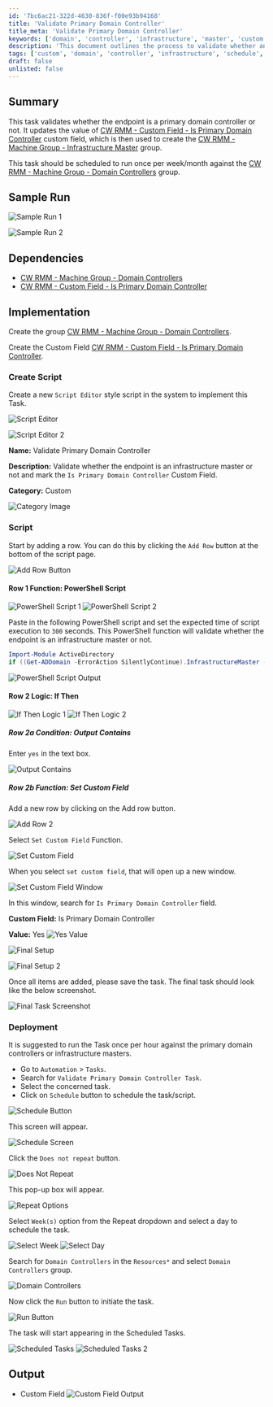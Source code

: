 ```yaml
---
id: '7bc6ac21-322d-4630-836f-f00e93b94168'
title: 'Validate Primary Domain Controller'
title_meta: 'Validate Primary Domain Controller'
keywords: ['domain', 'controller', 'infrastructure', 'master', 'custom', 'field', 'automation']
description: 'This document outlines the process to validate whether an endpoint is a primary domain controller. It includes steps to update a custom field in ConnectWise RMM and create a scheduled task to run periodically against domain controllers.'
tags: ['custom', 'domain', 'controller', 'infrastructure', 'schedule', 'task', 'customization']
draft: false
unlisted: false
---
```

## Summary

This task validates whether the endpoint is a primary domain controller or not. It updates the value of [CW RMM - Custom Field - Is Primary Domain Controller](https://proval.itglue.com/DOC-5078775-14036215) custom field, which is then used to create the [CW RMM - Machine Group - Infrastructure Master](https://proval.itglue.com/DOC-5078775-14029455) group.

This task should be scheduled to run once per week/month against the [CW RMM - Machine Group - Domain Controllers](https://proval.itglue.com/DOC-5078775-14036214) group.

## Sample Run

![Sample Run 1](../../../static/img/Validate-Primary-Domain-Controller/image_1.png)

![Sample Run 2](../../../static/img/Validate-Primary-Domain-Controller/image_2.png)

## Dependencies

- [CW RMM - Machine Group - Domain Controllers](https://proval.itglue.com/DOC-5078775-14036214)
- [CW RMM - Custom Field - Is Primary Domain Controller](https://proval.itglue.com/DOC-5078775-14036215)

## Implementation

Create the group [CW RMM - Machine Group - Domain Controllers](https://proval.itglue.com/DOC-5078775-14036214).

Create the Custom Field [CW RMM - Custom Field - Is Primary Domain Controller](https://proval.itglue.com/DOC-5078775-14036215).

### Create Script

Create a new `Script Editor` style script in the system to implement this Task.

![Script Editor](../../../static/img/Validate-Primary-Domain-Controller/image_3.png)

![Script Editor 2](../../../static/img/Validate-Primary-Domain-Controller/image_4.png)

**Name:** Validate Primary Domain Controller

**Description:** Validate whether the endpoint is an infrastructure master or not and mark the `Is Primary Domain Controller` Custom Field.

**Category:** Custom

![Category Image](../../../static/img/Validate-Primary-Domain-Controller/image_5.png)

### Script

Start by adding a row. You can do this by clicking the `Add Row` button at the bottom of the script page.

![Add Row Button](../../../static/img/Validate-Primary-Domain-Controller/image_6.png)

#### Row 1 Function: PowerShell Script

![PowerShell Script 1](../../../static/img/Validate-Primary-Domain-Controller/image_7.png)
![PowerShell Script 2](../../../static/img/Validate-Primary-Domain-Controller/image_8.png)

Paste in the following PowerShell script and set the expected time of script execution to `300` seconds. This PowerShell function will validate whether the endpoint is an infrastructure master or not.

```powershell
Import-Module ActiveDirectory
if ((Get-ADDomain -ErrorAction SilentlyContinue).InfrastructureMaster -match $env:COMPUTERNAME) {'Yes'} else {'No'}
```

![PowerShell Script Output](../../../static/img/Validate-Primary-Domain-Controller/image_9.png)

#### Row 2 Logic: If Then

![If Then Logic 1](../../../static/img/Validate-Primary-Domain-Controller/image_10.png)
![If Then Logic 2](../../../static/img/Validate-Primary-Domain-Controller/image_11.png)

##### Row 2a Condition: Output Contains

Enter `yes` in the text box.

![Output Contains](../../../static/img/Validate-Primary-Domain-Controller/image_12.png)

##### Row 2b Function: Set Custom Field

Add a new row by clicking on the Add row button.

![Add Row 2](../../../static/img/Validate-Primary-Domain-Controller/image_13.png)

Select `Set Custom Field` Function.

![Set Custom Field](../../../static/img/Validate-Primary-Domain-Controller/image_14.png)

When you select `set custom field`, that will open up a new window.

![Set Custom Field Window](../../../static/img/Validate-Primary-Domain-Controller/image_15.png)

In this window, search for `Is Primary Domain Controller` field.

**Custom Field:** Is Primary Domain Controller

**Value:** Yes ![Yes Value](../../../static/img/Validate-Primary-Domain-Controller/image_16.png)

![Final Setup](../../../static/img/Validate-Primary-Domain-Controller/image_17.png)

![Final Setup 2](../../../static/img/Validate-Primary-Domain-Controller/image_18.png)

Once all items are added, please save the task. The final task should look like the below screenshot.

![Final Task Screenshot](../../../static/img/Validate-Primary-Domain-Controller/image_19.png)

### Deployment

It is suggested to run the Task once per hour against the primary domain controllers or infrastructure masters.

- Go to `Automation` > `Tasks`.
- Search for `Validate Primary Domain Controller Task`.
- Select the concerned task.
- Click on `Schedule` button to schedule the task/script.

![Schedule Button](../../../static/img/Validate-Primary-Domain-Controller/image_20.png)

This screen will appear.

![Schedule Screen](../../../static/img/Validate-Primary-Domain-Controller/image_21.png)

Click the `Does not repeat` button.

![Does Not Repeat](../../../static/img/Validate-Primary-Domain-Controller/image_22.png)

This pop-up box will appear.

![Repeat Options](../../../static/img/Validate-Primary-Domain-Controller/image_23.png)

Select `Week(s)` option from the Repeat dropdown and select a day to schedule the task.

![Select Week](../../../static/img/Validate-Primary-Domain-Controller/image_24.png)
![Select Day](../../../static/img/Validate-Primary-Domain-Controller/image_25.png)

Search for `Domain Controllers` in the `Resources*` and select `Domain Controllers` group.

![Domain Controllers](../../../static/img/Validate-Primary-Domain-Controller/image_26.png)

Now click the `Run` button to initiate the task.

![Run Button](../../../static/img/Validate-Primary-Domain-Controller/image_27.png)

The task will start appearing in the Scheduled Tasks.

![Scheduled Tasks](../../../static/img/Validate-Primary-Domain-Controller/image_28.png)
![Scheduled Tasks 2](../../../static/img/Validate-Primary-Domain-Controller/image_29.png)

## Output

- Custom Field ![Custom Field Output](../../../static/img/Validate-Primary-Domain-Controller/image_30.png)






